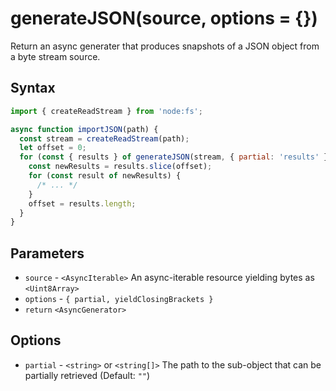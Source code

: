 # generateJSON(source, options = {})

Return an async generater that produces snapshots of a JSON object from a byte stream source.

## Syntax

```js
import { createReadStream } from 'node:fs';

async function importJSON(path) {
  const stream = createReadStream(path);
  let offset = 0;
  for (const { results } of generateJSON(stream, { partial: 'results' })) {
    const newResults = results.slice(offset);
    for (const result of newResults) {
      /* ... */
    }
    offset = results.length;
  }
}
```

## Parameters

* `source` - `<AsyncIterable>` An async-iterable resource yielding bytes as `<Uint8Array>`
* `options` - `{ partial, yieldClosingBrackets }`
* `return` `<AsyncGenerator>`

## Options

* `partial` - `<string>` or `<string[]>` The path to the sub-object that can be partially retrieved (Default: `""`)

